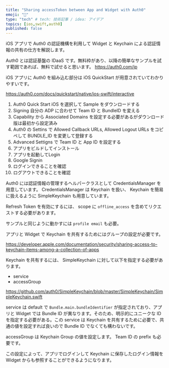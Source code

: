 ```yaml
---
title: "Sharing accessToken between App and Widget with Auth0"
emoji: "🔐"
type: "tech" # tech: 技術記事 / idea: アイデア
topics: [ios,swift,auth0]
published: false
---
```


iOS アプリで Auth0 の認証機構を利用して Widget と Keychain による認証情報の共有の仕方を解説します。

Auth0 とは認証基盤の IDaaS です。無料枠があり、以降の簡単なサンプルを試す範囲であれば、無料で試せると思います。
https://auth0.com/jp

iOS アプリに Auth0 を組み込む部分は iOS QuickStart が用意されていてわかりやすいです。

https://auth0.com/docs/quickstart/native/ios-swift/interactive

1. Auth0 Quick Start iOS を選択して Sample をダウンロードする
2. Signing 自分の ADP に合わせて Team ID と BundleID を変える
3. Capability から Associated Domains を設定する必要があるがダウンロード版は最初から設定済み
4. Auth0 の Settins で Allowed Callback URLs, Allowed Logout URLs をコピペして BUNDLE_ID を変更して登録する
5. Advanced Settigns で Team ID と App ID を設定する
6. アプリをビルドしてインストール
7. アプリを起動してLogin
8. Google Signin
9. ログインできることを確認
10. ログアウトできることを確認

Auth0 には認証情報の管理するヘルパークラスとして CredentialsManager を用意しています。
CredentialsManager は Keychain を扱い、 Keychain を簡易に扱えるように SimpleKeychain も用意しています。

Refresh Token を有効にするには、 scope に `offline_access` を含めてリクエストする必要があります。

サンプルと同じように動かすには `profile email` も必要。

アプリと Widget で Keychain を共有するためにはグループの設定が必要です。

https://developer.apple.com/documentation/security/sharing-access-to-keychain-items-among-a-collection-of-apps

Keychain を共有するには、 SimpleKeychain に対して以下を指定する必要があります。

- service
- accessGroup

https://github.com/auth0/SimpleKeychain/blob/master/SimpleKeychain/SimpleKeychain.swift

service は default で `Bundle.main.bundleIdentifier` が指定されており、アプリと Widget では Bundle ID が異なります。そのため、明示的にユニークな ID を指定する必要がある。この service は Keychain を共有するために必要で、共通の値を設定すれば良いので Bundle ID でなくても構わないです。

accessGroup は Keychain Group の値を設定します。 Team ID の prefix も必要です。

この設定によって、アプリでログインして Keychain に保存したログイン情報を Widget からも参照することができるようになります。

